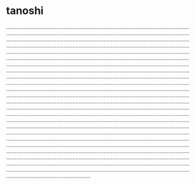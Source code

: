 # tanoshi
.........................................................................................................................................................................................................................................................................................................................................................................................................................................................................................................................................................................................................................................................................................................................................................................................................................................................................................................................................................................................................................................................................................................................................................................................................................................................................................................................................................................................................................................................................................................................................................................................................................................................................................................................................................................................................................................................................................................................................................................................................................................................................................................................................................................................................................................................................................................................................................................................................................................................................................................................................................................................................................................................................................................................................................................................................................................................................................................................................................................................................................................................................................................................................................